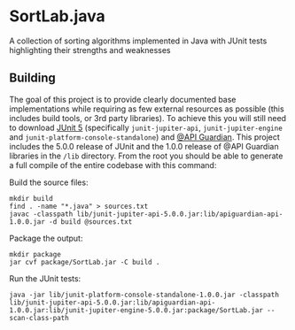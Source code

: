 # SortLab.java
A collection of sorting algorithms implemented in Java with JUnit tests highlighting their strengths and weaknesses

## Building
The goal of this project is to provide clearly documented base implementations while requiring as few external resources as possible (this includes build tools, or 3rd party libraries).  To achieve this you will still need to download [JUnit 5](https://github.com/junit-team/junit5) (specifically `junit-jupiter-api`, `junit-jupiter-engine` and `junit-platform-console-standalone`) and [@API Guardian](https://github.com/apiguardian-team/apiguardian).  This project includes the 5.0.0 release of JUnit and the 1.0.0 release of @API Guardian libraries in the `/lib` directory.  From the root you should be able to generate a full compile of the entire codebase with this command:

Build the source files:

    mkdir build
    find . -name "*.java" > sources.txt
    javac -classpath lib/junit-jupiter-api-5.0.0.jar:lib/apiguardian-api-1.0.0.jar -d build @sources.txt

Package the output:

    mkdir package
    jar cvf package/SortLab.jar -C build .

Run the JUnit tests:

    java -jar lib/junit-platform-console-standalone-1.0.0.jar -classpath lib/junit-jupiter-api-5.0.0.jar:lib/apiguardian-api-1.0.0.jar:lib/junit-jupiter-engine-5.0.0.jar:package/SortLab.jar --scan-class-path
